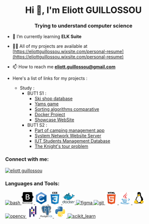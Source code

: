 <h1 align="center">Hi 👋, I'm Eliott GUILLOSSOU</h1>
<h3 align="center">Trying to understand computer science</h3>




- 🌱 I’m currently learning **ELK Suite**

- 👨‍💻 All of my projects are available at [https://eliottguillossou.wixsite.com/personal-resume](https://eliottguillossou.wixsite.com/personal-resume)

- 📫 How to reach me **eliott.guillossou@gmail.com**

- Here's a list of links for my projects :
    - Study :
        - BUT1 S1 :
            - [Ski shop database](https://github.com/eliottguls/IUT-SAE1.04)
            - [Yams game](https://github.com/eliottguls/IUT-SAE1.01)
            - [Sorting algorithms comparative](https://github.com/eliottguls/IUT-SAE1.02)
            - [Docker Project](https://github.com/eliottguls/IUT-SAE1.03)
            - [Showcase WebSite](https://github.com/eliottguls/IUT-SAE1.05)
        - BUT1 S2 :
            - [Part of camping management app](https://github.com/eliottguls/IUT-SAE2.01) 
            - [System Network Website Server](https://github.com/eliottguls/IUT-SAE2.03)
            - [IUT Students Management Database](https://github.com/eliottguls/IUT-SAE2.04)
            - [The Knight's tour problem](https://github.com/eliottguls/IUT-SAE2.02-the-knight-s-tour)

<h3 align="left">Connect with me:</h3>
<p align="left">
<a href="https://www.linkedin.com/in/eliott-guillossou-a08b01176/" target="blank"><img align="center" src="https://raw.githubusercontent.com/rahuldkjain/github-profile-readme-generator/master/src/images/icons/Social/linked-in-alt.svg" alt="eliott guillossou" height="30" width="40" /></a>
</p>

<h3 align="left">Languages and Tools:</h3>
<p align="left"> <a href="https://www.gnu.org/software/bash/" target="_blank" rel="noreferrer"> <img src="https://www.vectorlogo.zone/logos/gnu_bash/gnu_bash-icon.svg" alt="bash" width="40" height="40"/> </a> <a href="https://getbootstrap.com" target="_blank" rel="noreferrer"> <img src="https://raw.githubusercontent.com/devicons/devicon/master/icons/bootstrap/bootstrap-plain-wordmark.svg" alt="bootstrap" width="40" height="40"/> </a> <a href="https://www.cprogramming.com/" target="_blank" rel="noreferrer"> <img src="https://raw.githubusercontent.com/devicons/devicon/master/icons/c/c-original.svg" alt="c" width="40" height="40"/> </a> <a href="https://www.w3schools.com/css/" target="_blank" rel="noreferrer"> <img src="https://raw.githubusercontent.com/devicons/devicon/master/icons/css3/css3-original-wordmark.svg" alt="css3" width="40" height="40"/> </a> <a href="https://www.docker.com/" target="_blank" rel="noreferrer"> <img src="https://raw.githubusercontent.com/devicons/devicon/master/icons/docker/docker-original-wordmark.svg" alt="docker" width="40" height="40"/> </a> <a href="https://www.figma.com/" target="_blank" rel="noreferrer"> <img src="https://www.vectorlogo.zone/logos/figma/figma-icon.svg" alt="figma" width="40" height="40"/> </a> <a href="https://git-scm.com/" target="_blank" rel="noreferrer"> <img src="https://www.vectorlogo.zone/logos/git-scm/git-scm-icon.svg" alt="git" width="40" height="40"/> </a> <a href="https://www.w3.org/html/" target="_blank" rel="noreferrer"> <img src="https://raw.githubusercontent.com/devicons/devicon/master/icons/html5/html5-original-wordmark.svg" alt="html5" width="40" height="40"/> </a> <a href="https://www.java.com" target="_blank" rel="noreferrer"> <img src="https://raw.githubusercontent.com/devicons/devicon/master/icons/java/java-original.svg" alt="java" width="40" height="40"/> </a> <a href="https://www.linux.org/" target="_blank" rel="noreferrer"> <img src="https://raw.githubusercontent.com/devicons/devicon/master/icons/linux/linux-original.svg" alt="linux" width="40" height="40"/> </a> <a href="https://opencv.org/" target="_blank" rel="noreferrer"> <img src="https://www.vectorlogo.zone/logos/opencv/opencv-icon.svg" alt="opencv" width="40" height="40"/> </a> <a href="https://pandas.pydata.org/" target="_blank" rel="noreferrer"> <img src="https://raw.githubusercontent.com/devicons/devicon/2ae2a900d2f041da66e950e4d48052658d850630/icons/pandas/pandas-original.svg" alt="pandas" width="40" height="40"/> </a> <a href="https://www.postgresql.org" target="_blank" rel="noreferrer"> <img src="https://raw.githubusercontent.com/devicons/devicon/master/icons/postgresql/postgresql-original-wordmark.svg" alt="postgresql" width="40" height="40"/> </a> <a href="https://www.python.org" target="_blank" rel="noreferrer"> <img src="https://raw.githubusercontent.com/devicons/devicon/master/icons/python/python-original.svg" alt="python" width="40" height="40"/> </a> <a href="https://scikit-learn.org/" target="_blank" rel="noreferrer"> <img src="https://upload.wikimedia.org/wikipedia/commons/0/05/Scikit_learn_logo_small.svg" alt="scikit_learn" width="40" height="40"/> </a> </p>




